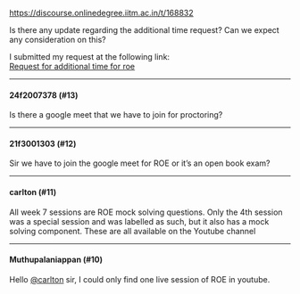 https://discourse.onlinedegree.iitm.ac.in/t/168832

Is there any update regarding the additional time request? Can we expect any consideration on this?</p>
<p>I submitted my request at the following link:<br/>
<a href="https://discourse.onlinedegree.iitm.ac.in/t/mock-roe-1-2-3-4-tds-jan-2025/168449/66">Request for additional time for roe</a></p><hr>

<h4>24f2007378 (#13)</h4>
<p>Is there a google meet that we have to join for proctoring?</p><hr>

<h4>21f3001303 (#12)</h4>
<p>Sir we have to join the google meet for ROE or it’s an open book exam?</p><hr>

<h4>carlton (#11)</h4>
<p>All week 7 sessions are ROE mock solving questions. Only the 4th session was a special session and was labelled as such, but it also has a mock solving component. These are all available on the Youtube channel</p><hr>

<h4>Muthupalaniappan (#10)</h4>
<p>Hello <a class="mention" href="/u/carlton">@carlton</a> sir, I could only find one live session of ROE in youtube.